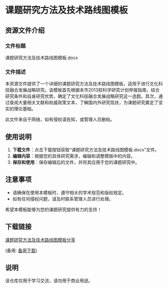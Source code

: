 # 课题研究方法及技术路线图模板

## 资源文件介绍

### 文件标题
课题研究方法及技术路线图模板.docx

### 文件描述
本资源文件提供了一个详细的课题研究方法及技术路线图模板，适用于进行文化科技融合发展战略研究。该模板首先根据本市2013软科学研究计划申报指南，结合研究条件和自身研究优势，确定了文化科技融合发展战略研究这一选题。其次，通过查阅大量相关文献和权威政策文本，了解国内外研究现状，为课题研究奠定了坚实的理论基础。

此文件来自于网络，如有侵权请告知，或管理人员删帖。

## 使用说明
1. **下载文件**：点击下载按钮获取“课题研究方法及技术路线图模板.docx”文件。
2. **编辑内容**：根据您的具体研究需求，编辑和调整模板中的内容。
3. **保存和使用**：保存编辑后的文件，并将其应用于您的课题研究中。

## 注意事项
- 请确保在使用本模板时，遵守相关的学术规范和版权规定。
- 如有任何侵权问题，请及时联系管理人员进行处理。

希望本模板能够为您的课题研究提供有力的支持！

## 下载链接
[课题研究方法及技术路线图模板分享](https://pan.quark.cn/s/d66c51248a86) 

(备用: [备用下载](https://pan.baidu.com/s/1Xvv3VNstsIdxMhwaTdWliw?pwd=1234))

## 说明

该仓库仅用于学习交流，请勿用于商业用途。
